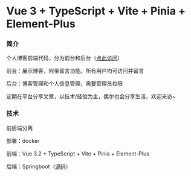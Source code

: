 # Vue 3 + TypeScript + Vite + Pinia + Element-Plus

### 简介

个人博客前端代码，分为前台和后台（[点此访问](http://122.9.33.79/#/)）

前台：展示博客，附带留言功能。所有用户均可访问并留言

后台：博客管理和个人信息管理，需要管理员权限 

定期在平台分享文章，以技术/经验为主，偶尔也会分享生活，欢迎来访~

### 技术

前后端分离 

部署：docker

前端：Vue 3.2 + TypeScript + Vite + Pinia + Element-Plus

后端：Springboot（[源码](https://github.com/XinrZhou/my-blog-server)）

